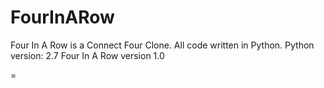 FourInARow
=========
Four In A Row is a Connect Four Clone.
All code written in Python.
Python version: 2.7
Four In A Row version 1.0

=
